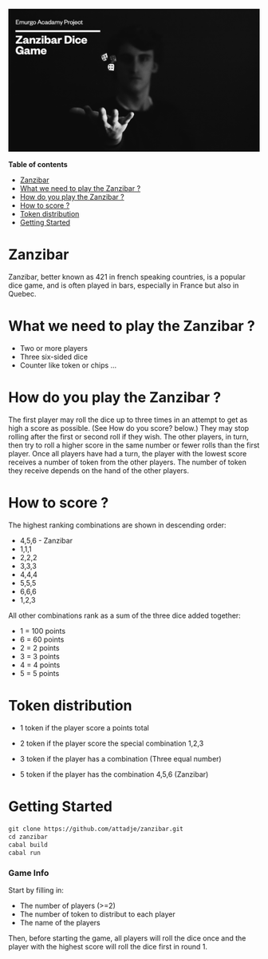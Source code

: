 ![magnific-logo](./src/img/zanzibar.png)

**Table of contents**

- [Zanzibar](#Zanzibar)
- [What we need to play the Zanzibar ?](#What-we-need-to-play-the-Zanzibar-?)
- [How do you play the Zanzibar ?](#How-do-you-play-the-Zanzibar-?)
- [How to score ?](#How-to-score-?)
- [Token distribution](#Token-distribution)
- [Getting Started](#Getting-Started)

# Zanzibar
Zanzibar, better known as 421 in french speaking countries, is a popular dice game, and is often played in bars, especially in France but also in Quebec.

# What we need to play the Zanzibar ?

- Two or more players
- Three six-sided dice
- Counter like token or chips …

# How do you play the Zanzibar ?

The first player may roll the dice up to three times in an attempt to get as high a score as possible. (See How do you score? below.) They may stop rolling after the first or second roll if they wish.
The other players, in turn, then try to roll a higher score in the same number or fewer rolls than the first player.
Once all players have had a turn, the player with the lowest score receives a number of token from the other players. The number of token they receive depends on the hand of the other players.

# How to score ?

The highest ranking combinations are shown in descending order:

- 4,5,6 - Zanzibar
- 1,1,1
- 2,2,2
- 3,3,3
- 4,4,4
- 5,5,5
- 6,6,6
- 1,2,3

All other combinations rank as a sum of the three dice added together:

- 1 = 100 points
- 6 = 60 points
- 2 = 2 points
- 3 = 3 points
- 4 = 4 points
- 5 = 5 points

# Token distribution

- 1 token if the player score a points total

- 2 token if the player score the special combination 1,2,3

- 3 token if the player has a combination (Three equal number)

- 5 token if the player has the combination 4,5,6 (Zanzibar)

# Getting Started

```consol
git clone https://github.com/attadje/zanzibar.git
cd zanzibar
cabal build
cabal run
```

### Game Info

Start by filling in:

- The number of players (>=2)
- The number of token to distribut to each player
- The name of the players

Then, before starting the game, all players will roll the dice once and the player with the highest score will roll the dice first in round 1.
